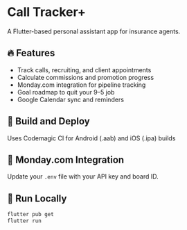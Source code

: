 # Call Tracker+

A Flutter-based personal assistant app for insurance agents.

## 🔥 Features
- Track calls, recruiting, and client appointments
- Calculate commissions and promotion progress
- Monday.com integration for pipeline tracking
- Goal roadmap to quit your 9–5 job
- Google Calendar sync and reminders

## 🚀 Build and Deploy
Uses Codemagic CI for Android (.aab) and iOS (.ipa) builds

## 📲 Monday.com Integration
Update your `.env` file with your API key and board ID.

## 🧪 Run Locally
```bash
flutter pub get
flutter run
```
